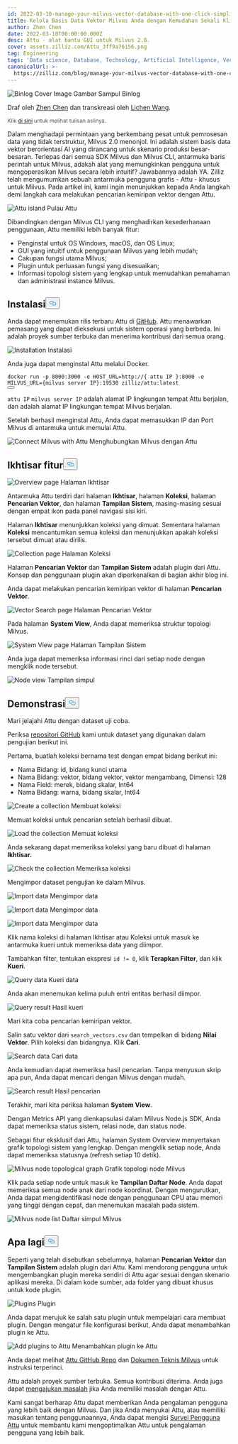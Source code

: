 ```yaml
---
id: 2022-03-10-manage-your-milvus-vector-database-with-one-click-simplicity.md
title: Kelola Basis Data Vektor Milvus Anda dengan Kemudahan Sekali Klik
author: Zhen Chen
date: 2022-03-10T00:00:00.000Z
desc: Attu - alat bantu GUI untuk Milvus 2.0.
cover: assets.zilliz.com/Attu_3ff9a76156.png
tag: Engineering
tags: 'Data science, Database, Technology, Artificial Intelligence, Vector Management'
canonicalUrl: >-
  https://zilliz.com/blog/manage-your-milvus-vector-database-with-one-click-simplicity
---
```

<p>
  
   <span class="img-wrapper"> <img translate="no" src="https://assets.zilliz.com/Attu_3ff9a76156.png" alt="Binlog Cover Image" class="doc-image" id="binlog-cover-image" />
   </span> <span class="img-wrapper"> <span>Gambar Sampul Binlog</span> </span></p>
<p>Draf oleh <a href="https://github.com/czhen-zilliz">Zhen Chen</a> dan transkreasi oleh <a href="https://github.com/LocoRichard">Lichen Wang</a>.</p>
<p style="font-size: 12px;color: #4c5a67">Klik <a href="https://zilliz.com/blog/manage-your-milvus-vector-database-with-one-click-simplicity">di sini</a> untuk melihat tulisan aslinya.</p> 
<p>Dalam menghadapi permintaan yang berkembang pesat untuk pemrosesan data yang tidak terstruktur, Milvus 2.0 menonjol. Ini adalah sistem basis data vektor berorientasi AI yang dirancang untuk skenario produksi besar-besaran. Terlepas dari semua SDK Milvus dan Milvus CLI, antarmuka baris perintah untuk Milvus, adakah alat yang memungkinkan pengguna untuk mengoperasikan Milvus secara lebih intuitif? Jawabannya adalah YA. Zilliz telah mengumumkan sebuah antarmuka pengguna grafis - Attu - khusus untuk Milvus. Pada artikel ini, kami ingin menunjukkan kepada Anda langkah demi langkah cara melakukan pencarian kemiripan vektor dengan Attu.</p>
<p>
  
   <span class="img-wrapper"> <img translate="no" src="https://assets.zilliz.com/map_aa1cda30d4.png" alt="Attu island" class="doc-image" id="attu-island" />
   </span> <span class="img-wrapper"> <span>Pulau Attu</span> </span></p>
<p>Dibandingkan dengan Milvus CLI yang menghadirkan kesederhanaan penggunaan, Attu memiliki lebih banyak fitur:</p>
<ul>
<li>Penginstal untuk OS Windows, macOS, dan OS Linux;</li>
<li>GUI yang intuitif untuk penggunaan Milvus yang lebih mudah;</li>
<li>Cakupan fungsi utama Milvus;</li>
<li>Plugin untuk perluasan fungsi yang disesuaikan;</li>
<li>Informasi topologi sistem yang lengkap untuk memudahkan pemahaman dan administrasi instance Milvus.</li>
</ul>
<h2 id="Installation" class="common-anchor-header">Instalasi<button data-href="#Installation" class="anchor-icon" translate="no">
      <svg translate="no"
        aria-hidden="true"
        focusable="false"
        height="20"
        version="1.1"
        viewBox="0 0 16 16"
        width="16"
      >
        <path
          fill="#0092E4"
          fill-rule="evenodd"
          d="M4 9h1v1H4c-1.5 0-3-1.69-3-3.5S2.55 3 4 3h4c1.45 0 3 1.69 3 3.5 0 1.41-.91 2.72-2 3.25V8.59c.58-.45 1-1.27 1-2.09C10 5.22 8.98 4 8 4H4c-.98 0-2 1.22-2 2.5S3 9 4 9zm9-3h-1v1h1c1 0 2 1.22 2 2.5S13.98 12 13 12H9c-.98 0-2-1.22-2-2.5 0-.83.42-1.64 1-2.09V6.25c-1.09.53-2 1.84-2 3.25C6 11.31 7.55 13 9 13h4c1.45 0 3-1.69 3-3.5S14.5 6 13 6z"
        ></path>
      </svg>
    </button></h2><p>Anda dapat menemukan rilis terbaru Attu di <a href="https://github.com/zilliztech/attu/releases">GitHub</a>. Attu menawarkan pemasang yang dapat dieksekusi untuk sistem operasi yang berbeda. Ini adalah proyek sumber terbuka dan menerima kontribusi dari semua orang.</p>
<p>
  
   <span class="img-wrapper"> <img translate="no" src="https://assets.zilliz.com/installation_bbe62873af.png" alt="Installation" class="doc-image" id="installation" />
   </span> <span class="img-wrapper"> <span>Instalasi</span> </span></p>
<p>Anda juga dapat menginstal Attu melalui Docker.</p>
<pre><code translate="no" class="language-shell">docker run -p <span class="hljs-number">8000</span>:<span class="hljs-number">3000</span> -e <span class="hljs-variable constant_">HOST_URL</span>=<span class="hljs-attr">http</span>:<span class="hljs-comment">//{ attu IP }:8000 -e MILVUS_URL={milvus server IP}:19530 zilliz/attu:latest</span>
<button class="copy-code-btn"></button></code></pre>
<p><code translate="no">attu IP</code> <code translate="no">milvus server IP</code> adalah alamat IP lingkungan tempat Attu berjalan, dan adalah alamat IP lingkungan tempat Milvus berjalan.</p>
<p>Setelah berhasil menginstal Attu, Anda dapat memasukkan IP dan Port Milvus di antarmuka untuk memulai Attu.</p>
<p>
  
   <span class="img-wrapper"> <img translate="no" src="https://assets.zilliz.com/connect_1fde46d9d5.png" alt="Connect Milvus with Attu" class="doc-image" id="connect-milvus-with-attu" />
   </span> <span class="img-wrapper"> <span>Menghubungkan Milvus dengan Attu</span> </span></p>
<h2 id="Feature-overview" class="common-anchor-header">Ikhtisar fitur<button data-href="#Feature-overview" class="anchor-icon" translate="no">
      <svg translate="no"
        aria-hidden="true"
        focusable="false"
        height="20"
        version="1.1"
        viewBox="0 0 16 16"
        width="16"
      >
        <path
          fill="#0092E4"
          fill-rule="evenodd"
          d="M4 9h1v1H4c-1.5 0-3-1.69-3-3.5S2.55 3 4 3h4c1.45 0 3 1.69 3 3.5 0 1.41-.91 2.72-2 3.25V8.59c.58-.45 1-1.27 1-2.09C10 5.22 8.98 4 8 4H4c-.98 0-2 1.22-2 2.5S3 9 4 9zm9-3h-1v1h1c1 0 2 1.22 2 2.5S13.98 12 13 12H9c-.98 0-2-1.22-2-2.5 0-.83.42-1.64 1-2.09V6.25c-1.09.53-2 1.84-2 3.25C6 11.31 7.55 13 9 13h4c1.45 0 3-1.69 3-3.5S14.5 6 13 6z"
        ></path>
      </svg>
    </button></h2><p>
  
   <span class="img-wrapper"> <img translate="no" src="https://assets.zilliz.com/overview_591e230514.png" alt="Overview page" class="doc-image" id="overview-page" />
   </span> <span class="img-wrapper"> <span>Halaman Ikhtisar</span> </span></p>
<p>Antarmuka Attu terdiri dari halaman <strong>Ikhtisar</strong>, halaman <strong>Koleksi</strong>, halaman <strong>Pencarian Vektor</strong>, dan halaman <strong>Tampilan Sistem</strong>, masing-masing sesuai dengan empat ikon pada panel navigasi sisi kiri.</p>
<p>Halaman <strong>Ikhtisar</strong> menunjukkan koleksi yang dimuat. Sementara halaman <strong>Koleksi</strong> mencantumkan semua koleksi dan menunjukkan apakah koleksi tersebut dimuat atau dirilis.</p>
<p>
  
   <span class="img-wrapper"> <img translate="no" src="https://assets.zilliz.com/collection_42656fe308.png" alt="Collection page" class="doc-image" id="collection-page" />
   </span> <span class="img-wrapper"> <span>Halaman Koleksi</span> </span></p>
<p>Halaman <strong>Pencarian Vektor</strong> dan <strong>Tampilan Sistem</strong> adalah plugin dari Attu. Konsep dan penggunaan plugin akan diperkenalkan di bagian akhir blog ini.</p>
<p>Anda dapat melakukan pencarian kemiripan vektor di halaman <strong>Pencarian Vektor</strong>.</p>
<p>
  
   <span class="img-wrapper"> <img translate="no" src="https://assets.zilliz.com/vector_search_be7365687c.png" alt="Vector Search page" class="doc-image" id="vector-search-page" />
   </span> <span class="img-wrapper"> <span>Halaman Pencarian Vektor</span> </span></p>
<p>Pada halaman <strong>System View</strong>, Anda dapat memeriksa struktur topologi Milvus.</p>
<p>
  
   <span class="img-wrapper"> <img translate="no" src="https://assets.zilliz.com/system_view_e1df15023d.png" alt="System View page" class="doc-image" id="system-view-page" />
   </span> <span class="img-wrapper"> <span>Halaman Tampilan Sistem</span> </span></p>
<p>Anda juga dapat memeriksa informasi rinci dari setiap node dengan mengklik node tersebut.</p>
<p>
  
   <span class="img-wrapper"> <img translate="no" src="https://assets.zilliz.com/node_view_5bbc25f9b2.png" alt="Node view" class="doc-image" id="node-view" />
   </span> <span class="img-wrapper"> <span>Tampilan simpul</span> </span></p>
<h2 id="Demonstration" class="common-anchor-header">Demonstrasi<button data-href="#Demonstration" class="anchor-icon" translate="no">
      <svg translate="no"
        aria-hidden="true"
        focusable="false"
        height="20"
        version="1.1"
        viewBox="0 0 16 16"
        width="16"
      >
        <path
          fill="#0092E4"
          fill-rule="evenodd"
          d="M4 9h1v1H4c-1.5 0-3-1.69-3-3.5S2.55 3 4 3h4c1.45 0 3 1.69 3 3.5 0 1.41-.91 2.72-2 3.25V8.59c.58-.45 1-1.27 1-2.09C10 5.22 8.98 4 8 4H4c-.98 0-2 1.22-2 2.5S3 9 4 9zm9-3h-1v1h1c1 0 2 1.22 2 2.5S13.98 12 13 12H9c-.98 0-2-1.22-2-2.5 0-.83.42-1.64 1-2.09V6.25c-1.09.53-2 1.84-2 3.25C6 11.31 7.55 13 9 13h4c1.45 0 3-1.69 3-3.5S14.5 6 13 6z"
        ></path>
      </svg>
    </button></h2><p>Mari jelajahi Attu dengan dataset uji coba.</p>
<p>Periksa <a href="https://github.com/zilliztech/attu/tree/main/examples">repositori GitHub</a> kami untuk dataset yang digunakan dalam pengujian berikut ini.</p>
<p>Pertama, buatlah koleksi bernama test dengan empat bidang berikut ini:</p>
<ul>
<li>Nama Bidang: id, bidang kunci utama</li>
<li>Nama Bidang: vektor, bidang vektor, vektor mengambang, Dimensi: 128</li>
<li>Nama Field: merek, bidang skalar, Int64</li>
<li>Nama Bidang: warna, bidang skalar, Int64</li>
</ul>
<p>
  
   <span class="img-wrapper"> <img translate="no" src="https://assets.zilliz.com/create_collection_95dfa15354.png" alt="Create a collection" class="doc-image" id="create-a-collection" />
   </span> <span class="img-wrapper"> <span>Membuat koleksi</span> </span></p>
<p>Memuat koleksi untuk pencarian setelah berhasil dibuat.</p>
<p>
  
   <span class="img-wrapper"> <img translate="no" src="https://assets.zilliz.com/load_collection_fec39171df.png" alt="Load the collection" class="doc-image" id="load-the-collection" />
   </span> <span class="img-wrapper"> <span>Memuat koleksi</span> </span></p>
<p>Anda sekarang dapat memeriksa koleksi yang baru dibuat di halaman <strong>Ikhtisar.</strong> </p>
<p>
  
   <span class="img-wrapper"> <img translate="no" src="https://assets.zilliz.com/check_collection_163b05477e.png" alt="Check the collection" class="doc-image" id="check-the-collection" />
   </span> <span class="img-wrapper"> <span>Memeriksa koleksi</span> </span></p>
<p>Mengimpor dataset pengujian ke dalam Milvus.</p>
<p>
  
   <span class="img-wrapper"> <img translate="no" src="https://assets.zilliz.com/import_data_1_f73d71be85.png" alt="Import data" class="doc-image" id="import-data" />
   </span> <span class="img-wrapper"> <span>Mengimpor data</span> </span></p>
<p>
  
   <span class="img-wrapper"> <img translate="no" src="https://assets.zilliz.com/import_data_2_4b3c3c3c25.png" alt="Import data" class="doc-image" id="import-data" />
   </span> <span class="img-wrapper"> <span>Mengimpor data</span> </span></p>
<p>
  
   <span class="img-wrapper"> <img translate="no" src="https://assets.zilliz.com/import_data_3_0def4e8550.png" alt="Import data" class="doc-image" id="import-data" />
   </span> <span class="img-wrapper"> <span>Mengimpor data</span> </span></p>
<p>Klik nama koleksi di halaman Ikhtisar atau Koleksi untuk masuk ke antarmuka kueri untuk memeriksa data yang diimpor.</p>
<p>Tambahkan filter, tentukan ekspresi <code translate="no">id != 0</code>, klik <strong>Terapkan Filter</strong>, dan klik <strong>Kueri</strong>.</p>
<p>
  
   <span class="img-wrapper"> <img translate="no" src="https://assets.zilliz.com/query_data_24d9f71ccc.png" alt="Query data" class="doc-image" id="query-data" />
   </span> <span class="img-wrapper"> <span>Kueri data</span> </span></p>
<p>Anda akan menemukan kelima puluh entri entitas berhasil diimpor.</p>
<p>
  
   <span class="img-wrapper"> <img translate="no" src="https://assets.zilliz.com/query_result_bcbbd17084.png" alt="Query result" class="doc-image" id="query-result" />
   </span> <span class="img-wrapper"> <span>Hasil kueri</span> </span></p>
<p>Mari kita coba pencarian kemiripan vektor.</p>
<p>Salin satu vektor dari <code translate="no">search_vectors.csv</code> dan tempelkan di bidang <strong>Nilai Vektor</strong>. Pilih koleksi dan bidangnya. Klik <strong>Cari</strong>.</p>
<p>
  
   <span class="img-wrapper"> <img translate="no" src="https://assets.zilliz.com/search_data_5af3a1db53.png" alt="Search data" class="doc-image" id="search-data" />
   </span> <span class="img-wrapper"> <span>Cari data</span> </span></p>
<p>Anda kemudian dapat memeriksa hasil pencarian. Tanpa menyusun skrip apa pun, Anda dapat mencari dengan Milvus dengan mudah.</p>
<p>
  
   <span class="img-wrapper"> <img translate="no" src="https://assets.zilliz.com/search_result_961886efab.png" alt="Search result" class="doc-image" id="search-result" />
   </span> <span class="img-wrapper"> <span>Hasil pencarian</span> </span></p>
<p>Terakhir, mari kita periksa halaman <strong>System View</strong>.</p>
<p>Dengan Metrics API yang dienkapsulasi dalam Milvus Node.js SDK, Anda dapat memeriksa status sistem, relasi node, dan status node.</p>
<p>Sebagai fitur eksklusif dari Attu, halaman System Overview menyertakan grafik topologi sistem yang lengkap. Dengan mengklik setiap node, Anda dapat memeriksa statusnya (refresh setiap 10 detik).</p>
<p>
  
   <span class="img-wrapper"> <img translate="no" src="https://assets.zilliz.com/topological_graph_d0c5c17586.png" alt="Milvus node topological graph" class="doc-image" id="milvus-node-topological-graph" />
   </span> <span class="img-wrapper"> <span>Grafik topologi node Milvus</span> </span></p>
<p>Klik pada setiap node untuk masuk ke <strong>Tampilan Daftar Node</strong>. Anda dapat memeriksa semua node anak dari node koordinat. Dengan mengurutkan, Anda dapat mengidentifikasi node dengan penggunaan CPU atau memori yang tinggi dengan cepat, dan menemukan masalah pada sistem.</p>
<p>
  
   <span class="img-wrapper"> <img translate="no" src="https://assets.zilliz.com/node_list_64fc610a8d.png" alt="Milvus node list" class="doc-image" id="milvus-node-list" />
   </span> <span class="img-wrapper"> <span>Daftar simpul Milvus</span> </span></p>
<h2 id="Whats-more" class="common-anchor-header">Apa lagi<button data-href="#Whats-more" class="anchor-icon" translate="no">
      <svg translate="no"
        aria-hidden="true"
        focusable="false"
        height="20"
        version="1.1"
        viewBox="0 0 16 16"
        width="16"
      >
        <path
          fill="#0092E4"
          fill-rule="evenodd"
          d="M4 9h1v1H4c-1.5 0-3-1.69-3-3.5S2.55 3 4 3h4c1.45 0 3 1.69 3 3.5 0 1.41-.91 2.72-2 3.25V8.59c.58-.45 1-1.27 1-2.09C10 5.22 8.98 4 8 4H4c-.98 0-2 1.22-2 2.5S3 9 4 9zm9-3h-1v1h1c1 0 2 1.22 2 2.5S13.98 12 13 12H9c-.98 0-2-1.22-2-2.5 0-.83.42-1.64 1-2.09V6.25c-1.09.53-2 1.84-2 3.25C6 11.31 7.55 13 9 13h4c1.45 0 3-1.69 3-3.5S14.5 6 13 6z"
        ></path>
      </svg>
    </button></h2><p>Seperti yang telah disebutkan sebelumnya, halaman <strong>Pencarian Vektor</strong> dan <strong>Tampilan Sistem</strong> adalah plugin dari Attu. Kami mendorong pengguna untuk mengembangkan plugin mereka sendiri di Attu agar sesuai dengan skenario aplikasi mereka. Di dalam kode sumber, ada folder yang dibuat khusus untuk kode plugin.</p>
<p>
  
   <span class="img-wrapper"> <img translate="no" src="https://assets.zilliz.com/plugins_a2d98e4e5b.png" alt="Plugins" class="doc-image" id="plugins" />
   </span> <span class="img-wrapper"> <span>Plugin</span> </span></p>
<p>Anda dapat merujuk ke salah satu plugin untuk mempelajari cara membuat plugin. Dengan mengatur file konfigurasi berikut, Anda dapat menambahkan plugin ke Attu.</p>
<p>
  
   <span class="img-wrapper"> <img translate="no" src="https://assets.zilliz.com/add_plugins_e3ef53cc0d.png" alt="Add plugins to Attu" class="doc-image" id="add-plugins-to-attu" />
   </span> <span class="img-wrapper"> <span>Menambahkan plugin ke Attu</span> </span></p>
<p>Anda dapat melihat <a href="https://github.com/zilliztech/attu/tree/main/doc">Attu GitHub Repo</a> dan <a href="https://milvus.io/docs/v2.0.x/attu.md">Dokumen Teknis Milvus</a> untuk instruksi terperinci.</p>
<p>Attu adalah proyek sumber terbuka. Semua kontribusi diterima. Anda juga dapat <a href="https://github.com/zilliztech/attu/issues">mengajukan masalah</a> jika Anda memiliki masalah dengan Attu.</p>
<p>Kami sangat berharap Attu dapat memberikan Anda pengalaman pengguna yang lebih baik dengan Milvus. Dan jika Anda menyukai Attu, atau memiliki masukan tentang penggunaannya, Anda dapat mengisi <a href="https://wenjuan.feishu.cn/m/cfm?t=suw4QnODU1ui-ok7r">Survei Pengguna Attu</a> untuk membantu kami mengoptimalkan Attu untuk pengalaman pengguna yang lebih baik.</p>
